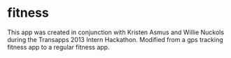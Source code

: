 fitness
=======

This app was created in conjunction with Kristen Asmus and Willie Nuckols during the Transapps 2013 Intern Hackathon. Modified from a gps tracking fitness app to a regular fitness app. 
